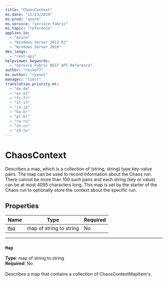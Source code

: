 ```yaml
---
title: "ChaosContext"
ms.date: "11/23/2019"
ms.prod: "azure"
ms.service: "service-fabric"
ms.topic: "reference"
applies_to: 
  - "Azure"
  - "Windows Server 2012 R2"
  - "Windows Server 2016"
dev_langs: 
  - "rest-api"
helpviewer_keywords: 
  - "Service Fabric REST API Reference"
author: "rwike77"
ms.author: "ryanwi"
manager: "timlt"
translation.priority.mt: 
  - "de-de"
  - "es-es"
  - "fr-fr"
  - "it-it"
  - "ja-jp"
  - "ko-kr"
  - "pt-br"
  - "ru-ru"
  - "zh-cn"
  - "zh-tw"
---
```

# ChaosContext

Describes a map, which is a collection of (string, string) type key-value pairs. The map can be used to record information about
the Chaos run. There cannot be more than 100 such pairs and each string (key or value) can be at most 4095 characters long.
This map is set by the starter of the Chaos run to optionally store the context about the specific run.


## Properties
| Name | Type | Required |
| --- | --- | --- |
| [`Map`](#map) | map of string to string | No |

____
### `Map`
__Type__: map of string to string <br/>
__Required__: No<br/>
<br/>
Describes a map that contains a collection of ChaosContextMapItem's.


